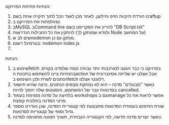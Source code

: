 הנחיות פתיחת הפרויקט:
1.	הורדת תיקיות הזיפ וחילוצן. לאחר מכן לאגד הכל לתוך תיקייה אחת בשם craftup
2.	לפתוח את הפרויקט בvsc
3.	בMySQL בCommand line להריץ את הסקריפט בשם "DB Script.txt"
4.	להתקין את כל החבילות הנדרשות (ולוודא שמותקן לך Node על המחשב)
5.	שים לב שnodemon מותקן גם כן.
6.	בטרמינל רשום: nodemon index.js
7.	
הנחות:
1.	שימוש בfetch  בפרויקט כי כבר הגענו למורכבות יותר גבוהה ממה שלמדנו בקורס. בהנחיות ציינו להשתמש בתכונת הaction  אבל אצלנו יש שליחה אסינכרונית של הנתונים לשרת ולכן השימוש בfetch רלוונטי אצלנו.
2.	כאשר "מבטלים" סדנה – היא לא נמחקת מבסיס הנתונים. נרצה שהיא תישאר בסדנאות עבר של המשתמש, והסטטוס שלה יהפוך להיות cancelled.
3.	בלחיצה על סדנה מסוימת בעמוד workshops וגם בmanage אפשר לראות את כל פרטי הסדנה בחלונית קופצת.
4.	שורת החיפוש בעמודת הסדנאות מתבצעת לפי קטגוריית הסדנה, שכן הגדרנו מספר גדול וסופי של קטגוריות לסדנאות. 
5.	כאשר יוצרים סדנה חדשה, לפי הקטגוריה הנבחרת, תשויך תמונה מתאימה לסדנה.
